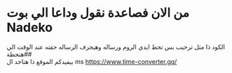 # من الان فصاعدة نقول وداعا الي بوت Nadeko 

الكود ذا مثل ترحيب بس تحط ايدي الروم ورساله وهيحزف الرساله حقته عند الوقت الي هتحطة##  
بيفيدكم الموقع ذا هتاخد ال ms 
https://www.time-converter.gq/
